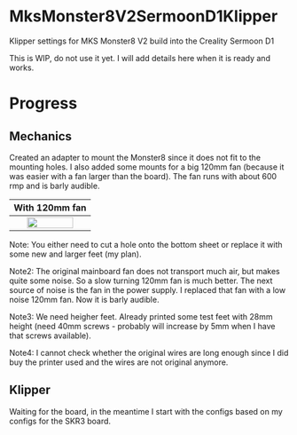 # MksMonster8V2SermoonD1Klipper
Klipper settings for MKS Monster8 V2 build into the Creality Sermoon D1

This is WIP, do not use it yet.
I will add details here when it is ready and works.

# Progress

## Mechanics
Created an adapter to mount the Monster8 since it does not fit to the mounting holes. I also added some mounts for a big 120mm fan (because it was easier with a fan larger than the board). The fan runs with about 600 rmp and is barly audible.

| With 120mm fan |
| :----: |
| <img src="Monster8V2-Adapter/PNG/Monster8-Adapter-withFan.png" width="80%" height="80%"> 

Note: You either need to cut a hole onto the bottom sheet or replace it with some new and larger feet (my plan).

Note2: The original mainboard fan does not transport much air, but makes quite some noise. So a slow turning 120mm fan is much better.
The next source of noise is the fan in the power supply. I replaced that fan with a low noise 120mm fan. Now it is barly audible.

Note3: We need heigher feet. Already printed some test feet with 28mm height (need 40mm screws - probably will increase by 5mm when I have that screws available).

Note4: I cannot check whether the original wires are long enough since I did buy the printer used and the wires are not original anymore.
## Klipper

Waiting for the board, in the meantime I start with the configs based on my configs for the SKR3 board.
